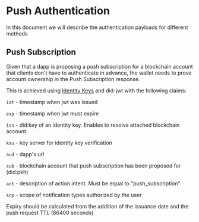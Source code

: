 # Push Authentication

In this document we will describe the authentication payloads for different methods

## Push Subscription

Given that a dapp is proposing a push subscription for a blockchain account that clients don't have to authenticate in advance, the wallet needs to prove account ownership in the Push Subscription response.

This is achieved using [Identity Keys](../../servers/keys/identity-keys) and did-jwt with the following claims:

`iat` - timestamp when jwt was issued

`exp` - timestamp when jwt must expire

`iss` - did:key of an identity key. Enables to resolve attached blockchain account.

`ksu` - key server for identity key verification

`aud` - dapp's url

`sub` - blockchain account that push subscription has been proposed for (did:pkh)

`act` - description of action intent. Must be equal to "push_subscription"

`scp` - scope of notification types authorized by the user

Expiry should be calculated from the addition of the issuance date and the push request TTL (86400 seconds)
